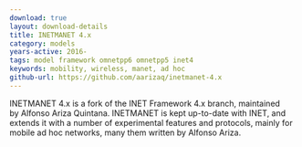 ```yaml
---
download: true
layout: download-details
title: INETMANET 4.x
category: models
years-active: 2016-
tags: model framework omnetpp6 omnetpp5 inet4
keywords: mobility, wireless, manet, ad hoc
github-url: https://github.com/aarizaq/inetmanet-4.x
---
```


INETMANET 4.x is a fork of the INET Framework 4.x branch, maintained by Alfonso
Ariza Quintana. INETMANET is kept up-to-date with INET, and extends it
with a number of experimental features and protocols, mainly for mobile
ad hoc networks, many them written by Alfonso Ariza.
